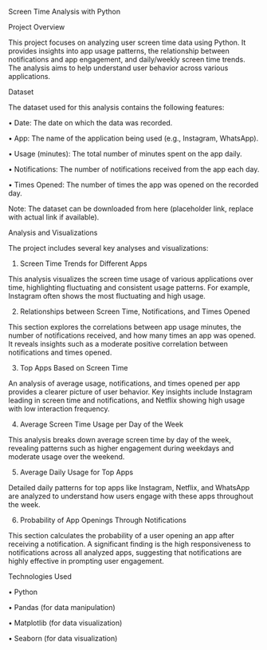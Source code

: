 Screen Time Analysis with Python

Project Overview

This project focuses on analyzing user screen time data using Python. It provides insights into app usage patterns, the relationship between notifications and app engagement, and daily/weekly screen time trends. The analysis aims to help understand user behavior across various applications.

Dataset

The dataset used for this analysis contains the following features:

•
Date: The date on which the data was recorded.

•
App: The name of the application being used (e.g., Instagram, WhatsApp).

•
Usage (minutes): The total number of minutes spent on the app daily.

•
Notifications: The number of notifications received from the app each day.

•
Times Opened: The number of times the app was opened on the recorded day.

Note: The dataset can be downloaded from here (placeholder link, replace with actual link if available).

Analysis and Visualizations

The project includes several key analyses and visualizations:

1. Screen Time Trends for Different Apps

This analysis visualizes the screen time usage of various applications over time, highlighting fluctuating and consistent usage patterns. For example, Instagram often shows the most fluctuating and high usage.

2. Relationships between Screen Time, Notifications, and Times Opened

This section explores the correlations between app usage minutes, the number of notifications received, and how many times an app was opened. It reveals insights such as a moderate positive correlation between notifications and times opened.

3. Top Apps Based on Screen Time

An analysis of average usage, notifications, and times opened per app provides a clearer picture of user behavior. Key insights include Instagram leading in screen time and notifications, and Netflix showing high usage with low interaction frequency.

4. Average Screen Time Usage per Day of the Week

This analysis breaks down average screen time by day of the week, revealing patterns such as higher engagement during weekdays and moderate usage over the weekend.

5. Average Daily Usage for Top Apps

Detailed daily patterns for top apps like Instagram, Netflix, and WhatsApp are analyzed to understand how users engage with these apps throughout the week.

6. Probability of App Openings Through Notifications

This section calculates the probability of a user opening an app after receiving a notification. A significant finding is the high responsiveness to notifications across all analyzed apps, suggesting that notifications are highly effective in prompting user engagement.

Technologies Used

•
Python

•
Pandas (for data manipulation)

•
Matplotlib (for data visualization)

•
Seaborn (for data visualization)

